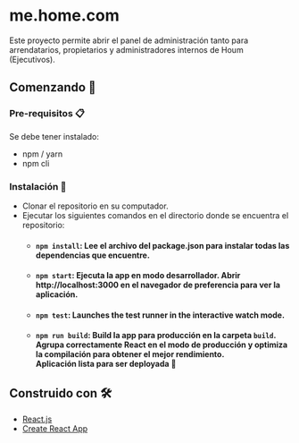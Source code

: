 # me.home.com

Este proyecto permite abrir el panel de administración tanto para arrendatarios, propietarios y administradores internos de Houm (Ejecutivos).

## Comenzando 🚀

### Pre-requisitos 📋

Se debe tener instalado:
* npm / yarn
* npm cli

### Instalación 🔧

* Clonar el repositorio en su computador.
* Ejecutar los siguientes comandos en el directorio donde se encuentra el repositorio:
  * #### `npm install`: Lee el archivo del package.json para instalar todas las dependencias que encuentre.
  * #### `npm start`: Ejecuta la app en modo desarrollador. Abrir http://localhost:3000 en el navegador de preferencia para ver la aplicación.
  * #### `npm test`: Launches the test runner in the interactive watch mode.<br>
  * #### `npm run build`: Build la app para producción en la carpeta `build`.<br> Agrupa correctamente React en el modo de producción y optimiza la compilación para obtener el mejor rendimiento.<br>Aplicación lista para ser deployada 🚀

## Construido con 🛠️

* [React.js](https://es.reactjs.org/)
* [Create React App](https://create-react-app.dev/)
